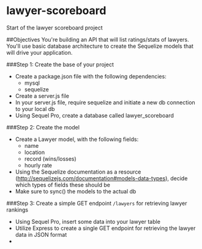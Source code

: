 lawyer-scoreboard
=================

Start of the lawyer scoreboard project

##Objectives
You're building an API that will list ratings/stats of lawyers. You'll use basic database architecture to create the Sequelize models that will drive your application.

###Step 1: Create the base of your project
* Create a package.json file with the following dependencies:
  * mysql
  * sequelize
* Create a server.js file
* In your server.js file, require sequelize and initiate a new db connection to your local db
* Using Sequel Pro, create a database called lawyer_scoreboard

###Step 2: Create the model
* Create a Lawyer model, with the following fields:
  * name
  * location
  * record (wins/losses)
  * hourly rate
* Using the Sequelize documentation as a resource (http://sequelizejs.com/documentation#models-data-types), decide which types of fields these should be
* Make sure to sync() the models to the actual db

###Step 3: Create a simple GET endpoint `/lawyers` for retrieving lawyer rankings
* Using Sequel Pro, insert some data into your lawyer table
* Utilize Express to create a single GET endpoint for retrieving the lawyer data in JSON format
* 
